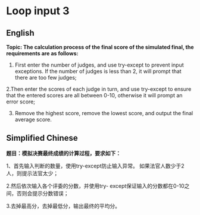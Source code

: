 # Loop input 3

## English

**Topic: The calculation process of the final score of the simulated final, the requirements are as follows:**

1. First enter the number of judges, and use try-except to prevent input exceptions. If the number of judges is less than 2, it will prompt that there are too few judges;

2.Then enter the scores of each judge in turn, and use try-except to ensure that the entered scores are all between 0-10, otherwise it will prompt an error score;

3. Remove the highest score, remove the lowest score, and output the final average score.


## Simplified Chinese

**题目：模拟决赛最终成绩的计算过程，要求如下：**

1、首先输入判断的数量，使用try-except防止输入异常。 如果法官人数少于2人，则提示法官太少；

2.然后依次输入各个评委的分数，并使用try- except保证输入的分数都在0-10之间，否则会提示分数错误；

3.去掉最高分，去掉最低分，输出最终的平均分。